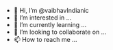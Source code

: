 - 👋 Hi, I’m @vaibhavIndianic
- 👀 I’m interested in ...
- 🌱 I’m currently learning ...
- 💞️ I’m looking to collaborate on ...
- 📫 How to reach me ...

<!---
vaibhavIndianic/vaibhavIndianic is a ✨ special ✨ repository because its `README.md` (this file) appears on your GitHub profile.
You can click the Preview link to take a look at your changes.
--->
